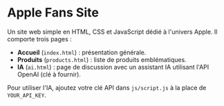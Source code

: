 # Apple Fans Site

Un site web simple en HTML, CSS et JavaScript dédié à l'univers Apple. Il comporte trois pages :

- **Accueil** (`index.html`) : présentation générale.
- **Produits** (`products.html`) : liste de produits emblématiques.
- **IA** (`ai.html`) : page de discussion avec un assistant IA utilisant l'API OpenAI (clé à fournir).

Pour utiliser l'IA, ajoutez votre clé API dans `js/script.js` à la place de `YOUR_API_KEY`.
